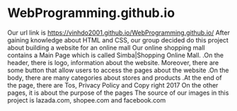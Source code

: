 # WebProgramming.github.io
Our url link is https://vinhdo2001.github.io/WebProgramming.github.io/
After gaining knowledge about HTML and CSS, our group decided do this project about building a website for an online mall
Our online shopping mall contains a Main Page which is called Simba|Shopping Online Mall.
.On the header, there is logo, information about the website. Moreover, there are some  button that allow users to access the pages about the website
.On the body, there are many categories about stores and products
.At the end of the page, there are Tos, Privacy Policy and Copy right 2017
On the other pages, it is about the purpose of the pages
The source of our images in this project is lazada.com, shopee.com and facebook.com
